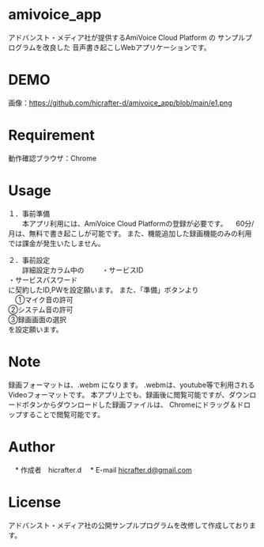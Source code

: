 # amivoice_app
 アドバンスト・メディア社が提供するAmiVoice Cloud Platform の サンプルプログラムを改良した
音声書き起こしWebアプリケーションです。

# DEMO
画像：https://github.com/hicrafter-d/amivoice_app/blob/main/e1.png

# Requirement
動作確認ブラウザ：Chrome


# Usage
１．事前準備  
　　本アプリ利用には、AmiVoice Cloud Platformの登録が必要です。
  　60分/月は、無料で書き起こしが可能です。
    また、機能追加した録画機能のみの利用では課金が発生いたしません。 

２．事前設定  
　　詳細設定カラム中の　  　
    ・サービスID  
    ・サービスパスワード  
    に契約したID,PWを設定願います。
    また、「準備」ボタンより  
    　➀マイク音の許可  
      ➁システム音の許可  
      ➂録画画面の選択  
    を設定願います。

# Note
録画フォーマットは、.webm になります。
.webmは、youtube等で利用されるVideoフォーマットです。
本アプリ上でも、録画後に閲覧可能ですが、ダウンロードボタンからダウンロードした録画ファイルは、
Chromeにドラッグ＆ドロップすることで閲覧可能です。

# Author
　* 作成者　hicrafter.d
　* E-mail hicrafter.d@gmail.com

# License
アドバンスト・メディア社の公開サンプルプログラムを改修して作成しております。
